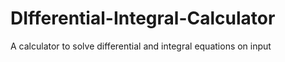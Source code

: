 # DIfferential-Integral-Calculator

A calculator to solve differential and integral equations on input

